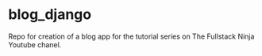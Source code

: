 # blog_django
Repo for creation of a blog app for the tutorial series on The Fullstack Ninja Youtube chanel.
